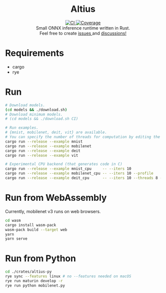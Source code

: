 <div align=center>
    <h1>Altius</h1>
    <a href="https://github.com/maekawatoshiki/altius/actions/workflows/ci.yml" target="_blank">
        <img alt="CI" src="https://img.shields.io/github/actions/workflow/status/maekawatoshiki/altius/ci.yml?branch=main&style=for-the-badge">
    </a>
    <a href="https://codecov.io/gh/maekawatoshiki/altius" target="_blank">
        <img alt="Coverage" src="https://img.shields.io/codecov/c/gh/maekawatoshiki/altius?style=for-the-badge">
    </a>
    <br />
    Small ONNX inference runtime written in Rust.
    <br />
    Feel free to create
    <a href="https://github.com/maekawatoshiki/altius/issues" target="_blank">
        issues
    </a>
    and 
    <a href="https://github.com/maekawatoshiki/altius/discussions" target="_blank">
        discussions!
    </a>
</div>

# Requirements

- cargo
- rye

# Run

```sh
# Download models.
(cd models && ./download.sh)
# Download minimum models.
# (cd models && ./download.sh CI)

# Run examples.
# {mnist, mobilenet, deit, vit} are available.
# You can specify the number of threads for computation by editing the code.
cargo run --release --example mnist
cargo run --release --example mobilenet
cargo run --release --example deit
cargo run --release --example vit

# Experimental CPU backend (that generates code in C)
cargo run --release --example mnist_cpu     -- --iters 10 
cargo run --release --example mobilenet_cpu -- --iters 10 --profile
cargo run --release --example deit_cpu      -- --iters 10 --threads 8 --profile
```

# Run from WebAssembly

Currently, mobilenet v3 runs on web browsers.

```sh
cd wasm
cargo install wasm-pack
wasm-pack build --target web
yarn
yarn serve
```

# Run from Python

```sh
cd ./crates/altius-py
rye sync --features linux # no --features needed on macOS
rye run maturin develop -r
rye run python mobilenet.py
```
